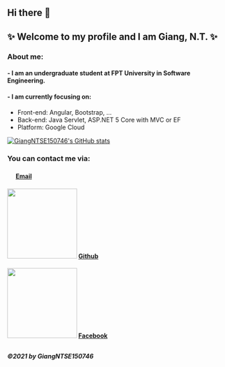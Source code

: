 ## Hi there 👋
## ✨ Welcome to my profile and I am Giang, N.T. ✨
<!--
**giangntse150746/giangntse150746** is a ✨ _special_ ✨ repository because its `README.md` (this file) appears on your GitHub profile.

Here are some ideas to get you started:

- 🔭 I’m currently working on ...
- 🌱 I’m currently learning ...
- 👯 I’m looking to collaborate on ...
- 🤔 I’m looking for help with ...
- 💬 Ask me about ...
- 📫 How to reach me: ...
- 😄 Pronouns: ...
- ⚡ Fun fact: ...
-->

### About me:
#### - I am an undergraduate student at FPT University in Software Engineering.

#### - I am currently focusing on:
* Front-end: Angular, Bootstrap, ...
* Back-end: Java Servlet, ASP.NET 5 Core with MVC or EF
* Platform: Google Cloud

[![GiangNTSE150746's GitHub stats](https://github-readme-stats.vercel.app/api?username=giangntse150746&theme=radical)](https://github.com/anuraghazra/github-readme-stats)

### You can contact me via:
#### <img src="https://edent.github.io/SuperTinyIcons/images/svg/gmail.svg" width="16" /> [Email](mailto:giangntse150746@fpt.edu.vn)
#### <img src="https://edent.github.io/SuperTinyIcons/images/svg/github.svg" width="160" /> [Github](https://github.com/giangntse150746)
#### <img src="https://edent.github.io/SuperTinyIcons/images/svg/facebook.svg" width="160" /> [Facebook](fb.com/MashiMar.2001)
##
##### ©2021 by GiangNTSE150746
